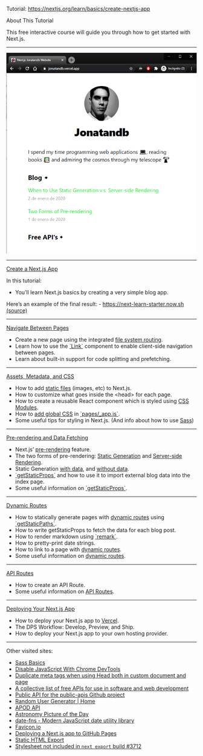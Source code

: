 Tutorial: https://nextjs.org/learn/basics/create-nextjs-app

About This Tutorial

This free interactive course will guide you through how to get started with Next.js.

---

<p align="center">
    <a href="https://jonatandb.vercel.app/">
        <img src="Screenshot.png" alt="Nextjs Jonatandb's Website "/>
    </a>
</p>

---

[Create a Next.js App](https://nextjs.org/learn/basics/create-nextjs-app)

In this tutorial:

- You’ll learn Next.js basics by creating a very simple blog app.

Here’s an example of the final result: - https://next-learn-starter.now.sh [(source)](https://github.com/vercel/next-learn-starter/tree/master/demo)

---

[Navigate Between Pages](https://nextjs.org/learn/basics/navigate-between-pages)

- Create a new page using the integrated [file system routing](https://nextjs.org/docs/routing/introduction).
- Learn how to use the [\`Link\`](https://nextjs.org/docs/api-reference/next/link) component to enable client-side navigation between pages.
- Learn about built-in support for code splitting and prefetching.

---

[Assets, Metadata, and CSS](https://nextjs.org/learn/basics/assets-metadata-css)

- How to add [static files](https://nextjs.org/docs/basic-features/static-file-serving) (images, etc) to Next.js.
- How to customize what goes inside the \<head\> for each page.
- How to create a reusable React component which is styled using [CSS Modules](https://nextjs.org/docs/basic-features/built-in-css-support#adding-component-level-css).
- How to [add global CSS](https://nextjs.org/docs/basic-features/built-in-css-support#adding-a-global-stylesheet) in [\`pages/\_app.js\`](https://nextjs.org/docs/advanced-features/custom-app).
- Some useful tips for styling in Next.js. (And info about how to use [Sass](https://sass-lang.com/guide))

---

[Pre-rendering and Data Fetching](https://nextjs.org/learn/basics/data-fetching)

- Next.js’ [pre-rendering](https://nextjs.org/docs/basic-features/pages#pre-rendering) feature.
- The two forms of pre-rendering: [Static Generation](https://nextjs.org/docs/basic-features/pages#static-generation-recommended) and [Server-side Rendering](https://nextjs.org/docs/basic-features/pages#server-side-rendering).
- Static Generation [with data](https://nextjs.org/docs/basic-features/pages#static-generation-with-data), and [without data](https://nextjs.org/docs/basic-features/pages#static-generation-without-data).
- [\`getStaticProps\`](https://nextjs.org/docs/basic-features/data-fetching#getstaticprops-static-generation) and how to use it to import external blog data into the index page.
- Some useful information on [\`getStaticProps\`](https://nextjs.org/docs/basic-features/data-fetching#getstaticprops-static-generation).

---

[Dynamic Routes](https://nextjs.org/learn/basics/dynamic-routes)

- How to statically generate pages with [dynamic routes](https://nextjs.org/docs/routing/dynamic-routes) using [\`getStaticPaths\`](https://nextjs.org/docs/basic-features/data-fetching#getstaticpaths-static-generation).
- How to write getStaticProps to fetch the data for each blog post.
- How to render markdown using [\`remark\`](https://github.com/remarkjs/remark).
- How to pretty-print date strings.
- How to link to a page with [dynamic routes](https://nextjs.org/docs/routing/dynamic-routes).
- Some useful information on [dynamic routes](https://nextjs.org/docs/routing/dynamic-routes).

---

[API Routes](https://nextjs.org/learn/basics/api-routes)

- How to create an API Route.
- Some useful information on [API Routes](https://nextjs.org/docs/api-routes/introduction).

---

[Deploying Your Next.js App](https://nextjs.org/learn/basics/deploying-nextjs-app)

- How to deploy your Next.js app to [Vercel](https://vercel.com/).
- The DPS Workflow: Develop, Preview, and Ship.
- How to deploy your Next.js app to your own hosting provider.

---

Other visited sites:

- [Sass Basics](https://sass-lang.com/guide)
- [Disable JavaScript With Chrome DevTools](https://developers.google.com/web/tools/chrome-devtools/javascript/disable)
- [Duplicate meta tags when using Head both in custom document and page](https://github.com/vercel/next.js/issues/9794)
- [A collective list of free APIs for use in software and web development](https://github.com/public-apis/public-apis)
- [Public API for the public-apis Github project](https://github.com/davemachado/public-api)
- [Random User Generator | Home](https://randomuser.me/)
- [APOD API](https://apodapi.herokuapp.com/)
- [Astronomy Picture of the Day](https://apod.nasa.gov/apod/ap210124.html)
- [date-fns - Modern JavaScript date utility library](https://date-fns.org/)
- [Favicon.io](https://favicon.io/favicon-converter/)
- [Deploying a Next.js app to GitHub Pages](https://dev.to/jameswallis/deploying-a-next-js-app-to-github-pages-24pn)
- [Static HTML Export](https://nextjs.org/docs/advanced-features/static-html-export)
- [Stylesheet not included in `next export` build #3712](https://github.com/vercel/next.js/issues/3712)
